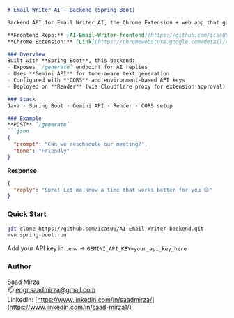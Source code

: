```markdown
# Email Writer AI — Backend (Spring Boot)

Backend API for Email Writer AI, the Chrome Extension + web app that generates AI-powered email replies.

**Frontend Repo:** [AI-Email-Writer-frontend](https://github.com/icas00/AI-Email-Writer-frontend)  
**Chrome Extension:** [Link](https://chromewebstore.google.com/detail/email-writer/nefgnkboedlacmpgbkgjoknjeigpppln)

### Overview
Built with **Spring Boot**, this backend:
- Exposes `/generate` endpoint for AI replies  
- Uses **Gemini API** for tone-aware text generation  
- Configured with **CORS** and environment-based API keys  
- Deployed on **Render** (via Cloudflare proxy for extension approval)

### Stack
Java · Spring Boot · Gemini API · Render · CORS setup

### Example
**POST** `/generate`
```json
{
  "prompt": "Can we reschedule our meeting?",
  "tone": "Friendly"
}
```

**Response**
```json
{
  "reply": "Sure! Let me know a time that works better for you 😊"
}
```

### Quick Start
```bash
git clone https://github.com/icas00/AI-Email-Writer-backend.git
mvn spring-boot:run
```
Add your API key in `.env` → `GEMINI_API_KEY=your_api_key_here`

### Author
Saad Mirza  
📫 engr.saadmirza@gmail.com  
LinkedIn: [https://www.linkedin.com/in/saadmirza/](https://www.linkedin.com/in/saad-mirza1/)
```
